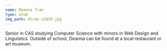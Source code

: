 ```yaml
---
name: Deanna Tran
type: alum
img_path: dtran-s2019.jpg
---
```

Senior in CAS studying Computer Science with minors in Web Design and Linguistics.
Outside of school, Deanna can be found at a local restaurant or art museum.
